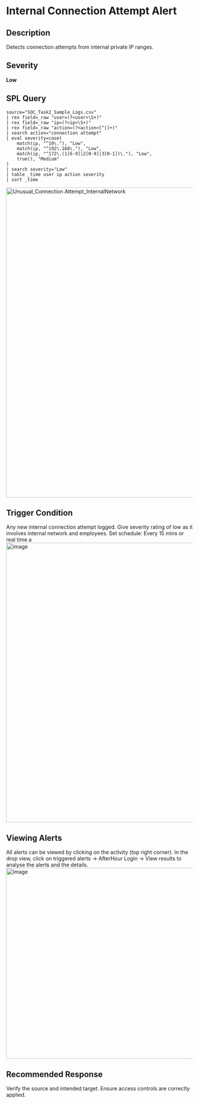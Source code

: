 # Internal Connection Attempt Alert

## Description
Detects connection attempts from internal private IP ranges.

## Severity
**Low**

## SPL Query
```spl
source="SOC_Task2_Sample_Logs.csv"
| rex field=_raw "user=(?<user>\S+)"
| rex field=_raw "ip=(?<ip>\S+)"
| rex field=_raw "action=(?<action>[^|]+)"
| search action="connection attempt"
| eval severity=case(
    match(ip, "^10\."), "Low",
    match(ip, "^192\.168\."), "Low",
    match(ip, "^172\.(1[6-9]|2[0-9]|3[0-1])\."), "Low",
    true(), "Medium"
)
| search severity="Low"
| table _time user ip action severity
| sort _time
```
<img width="1893" height="837" alt="Unusual_Connection Attempt_InternalNetwork" src="https://github.com/user-attachments/assets/a128be80-d814-4fa5-860a-3a380adc40e4" />


## Trigger Condition
Any new internal connection attempt logged.
Give severity rating of low as it involves internal network and employees.
Set schedule: Every 15 mins or real time a
<img width="999" height="755" alt="image" src="https://github.com/user-attachments/assets/b5304d10-a008-424b-afae-13799847e638" />


## Viewing Alerts
All alerts can be viewed by clicking on the activity (top right corner). In the drop view, click on triggered alerts -> AfterHour Login -> View results to analyse the alerts and the details.
<img width="1880" height="515" alt="image" src="https://github.com/user-attachments/assets/e917c2cb-cb24-44f7-9b6e-8be7b45ab292" />


## Recommended Response
Verify the source and intended target.
Ensure access controls are correctly applied.

